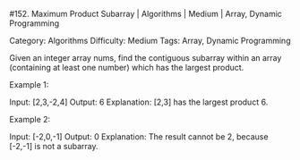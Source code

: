 #152. Maximum Product Subarray | Algorithms | Medium | Array, Dynamic Programming

Category: Algorithms
Difficulty: Medium
Tags: Array, Dynamic Programming

Given an integer array nums, find the contiguous subarray within an array (containing at least one number) which has the largest product.

Example 1:


Input: [2,3,-2,4]
Output: 6
Explanation: [2,3] has the largest product 6.


Example 2:


Input: [-2,0,-1]
Output: 0
Explanation: The result cannot be 2, because [-2,-1] is not a subarray.

